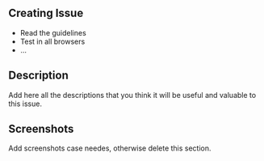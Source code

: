 ## Creating Issue
- Read the guidelines
- Test in all browsers
- ...

## Description
Add here all the descriptions that you think it will be useful and valuable to this issue.

## Screenshots
Add screenshots case needes, otherwise delete this section.